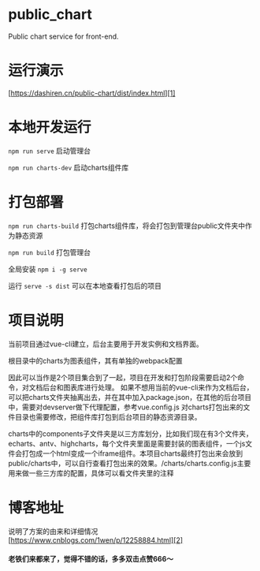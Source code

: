 # public_chart
Public chart service for front-end.

# 运行演示

[https://dashiren.cn/public-chart/dist/index.html][1]


# 本地开发运行
`npm run serve` 启动管理台

`npm run charts-dev` 启动charts组件库

# 打包部署

`npm run charts-build` 打包charts组件库，将会打包到管理台public文件夹中作为静态资源

`npm run build` 打包管理台

全局安装 `npm i -g serve`

运行 `serve -s dist` 可以在本地查看打包后的项目

# 项目说明
当前项目通过vue-cli建立，后台主要用于开发实例和文档界面。

根目录中的charts为图表组件，其有单独的webpack配置

因此可以当作是2个项目集合到了一起，项目在开发和打包阶段需要启动2个命令，对文档后台和图表库进行处理。
如果不想用当前的vue-cli来作为文档后台，可以把charts文件夹抽离出去，并在其中加入package.json，在其他的后台项目中，需要对devserver做下代理配置，参考vue.config.js
对charts打包出来的文件目录也需要修改，把组件库打包到后台项目的静态资源目录。

charts中的components子文件夹是以三方库划分，比如我们现在有3个文件夹，echarts、antv、highcharts，每个文件夹里面是需要封装的图表组件，一个js文件会打包成一个html变成一个iframe组件。本项目charts最终打包出来会放到public/charts中，可以自行查看打包出来的效果。/charts/charts.config.js主要用来做一些三方库的配置，具体可以看文件夹里的注释

# 博客地址
说明了方案的由来和详细情况
[https://www.cnblogs.com/1wen/p/12258884.html][2]

#### 老铁们来都来了，觉得不错的话，多多双击点赞666～

[1]: https://dashiren.cn/public-chart/dist/index.html#/
[2]: https://www.cnblogs.com/1wen/p/12258884.html